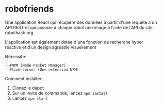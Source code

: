 # robofriends
Une application React qui récupère des données à partir d'une requête à un API REST
et qui associe à chaque robot une image à l'aide de l'API du site robothash.org

L'application est également dotée d'une fonction de recherche hyper réactive et d'un design agréable visuellement

Nécessite:

    - #NPM (Node Packet Manager)
    - #live-server (Une extension NPM)

Comment installer:

1. Clonez le depot
2. Sur un invite de commande, lancez `npm install`
3. Lancez `npm start`
